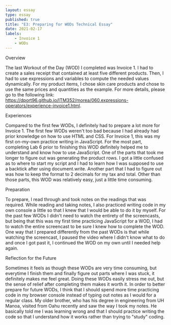 ```yaml
---
layout: essay
type: essay
published: true
title: "E3: Preparing for WODs Technical Essay"
date: 2021-02-17
labels:
    - Invoice 1
    - WODs
---
```


Overview

The last Workout of the Day (WOD) I completed was Invoice 1. I had to create a sales receipt that contained at least five different products. Then, I had to use expressions and variables to compute the needed values dynamically. For my product items, I chose skin care products and chose to use the same prices and quantities as the example. For more details, please go to the following link: https://dport96.github.io/ITM352/morea/060.expressions-operators/experience-invoice1.html.

Experiences

Compared to the first few WODs, I definitely had to prepare a lot more for Invoice 1. The first few WODs weren't too bad because I had already had prior knowledge on how to use HTML and CSS. For Invoice 1, this was my first on-my-own practice writing in JavaScript. For the most part, completing Lab 6 prior to finishing this WOD definitely helped me to understand and know how to use JavaScript. One of the parts that took me longer to figure out was generating the product rows. I got a little confused as to where to start my script and I had to learn how I was supposed to use a backtick after using document.write. Another part that I had to figure out was how to keep the format to 2 decimals for my tax and total. Other than those parts, this WOD was relatively easy, just a little time consuming.

Preparation

To prepare, I read through and took notes on the readings that was required. While reading and taking notes, I also practiced writing code in my own console a little so that I knew that I would be able to do it by myself. For the past few WODs I didn't need to watch the entirety of the screencasts, but being that this was my first time practicing JavaScript for a WOD, I had to watch the entire screencast to be sure I knew how to complete the WOD. One way that I prepared differently from the past WODs is that while watching the screencast, I paused the video where I didn't know what to do and once I got past it, I continued the WOD on my own until I needed help again.

Reflection for the Future

Sometimes it feels as though these WODs are very time consuming, but everytime I finish them and finally figure out parts where I was stuck, it definitely makes me feel great. Doing these WODs easily stress me out, but the sense of relief after completing them makes it worth it. In order to better prepare for future WODs, I think that I should spend more time practicing code in my browser console instead of typing out notes as I would for a regular class. My older brother, who has his degree in engineering from UH Manoa, visited from Oahu recently and saw the way I took my notes. He basically told me I was learning wrong and that I should  practice writing the code so that I understand how it works rather than trying to "study" coding. 
